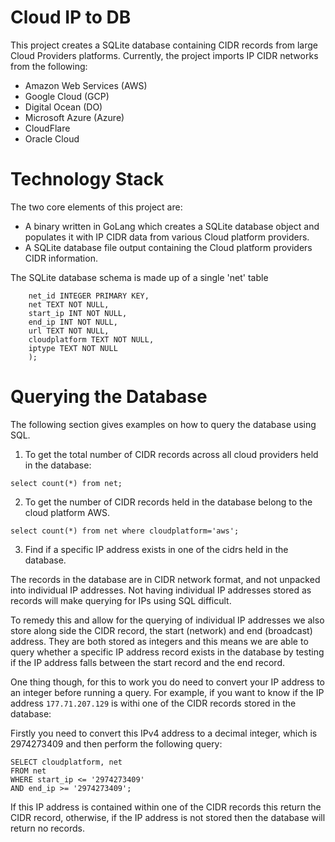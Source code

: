 # Cloud IP to DB
This project creates a SQLite database containing CIDR records from large Cloud Providers platforms. Currently, the project imports IP CIDR networks from the following:

- Amazon Web Services (AWS)
- Google Cloud (GCP)
- Digital Ocean (DO)
- Microsoft Azure (Azure)
- CloudFlare
- Oracle Cloud

# Technology Stack

The two core elements of this project are:
 - A binary written in GoLang which creates a SQLite database object and populates it with IP CIDR data from various Cloud platform providers.
 - A SQLite database file output containing the Cloud platform providers CIDR information.

The SQLite database schema is made up of a single 'net' table

```CREATE TABLE IF NOT EXISTS net (
 	net_id INTEGER PRIMARY KEY,
 	net TEXT NOT NULL,
 	start_ip INT NOT NULL,
 	end_ip INT NOT NULL,
 	url TEXT NOT NULL,
 	cloudplatform TEXT NOT NULL,
 	iptype TEXT NOT NULL
 	);
 ```

# Querying the Database
The following section gives examples on how to query the database using SQL.

1. To get the total number of CIDR records across all cloud providers held in the database:

```
select count(*) from net;
```

2. To get the number of CIDR records held in the database belong to the cloud platform AWS.

```
select count(*) from net where cloudplatform='aws';
```
3. Find if a specific IP address exists in one of the cidrs held in the database.

The records in the database are in CIDR network format, and not unpacked into individual IP addresses. Not having individual IP addresses stored as records will make querying for IPs using SQL difficult.

To remedy this and allow for the querying of individual IP addresses we also store along side the CIDR record, the start (network) and end (broadcast) address. They are both stored as integers and this means we are able to query whether a specific IP address record exists in the database by testing if the IP address falls between the start record and the end record.

One thing though, for this to work you do need to convert your IP address to an integer before running a query. 
For example, if you want to know if the IP address `177.71.207.129` is withi one of the CIDR records stored in the database:

Firstly you need to convert this IPv4 address to a decimal integer, which is 2974273409 and then perform the following query:

```
SELECT cloudplatform, net 
FROM net 
WHERE start_ip <= '2974273409'
AND end_ip >= '2974273409';
```
If this IP address is contained within one of the CIDR records this return the CIDR record, otherwise, if the IP address is not stored then the database will return no records.

